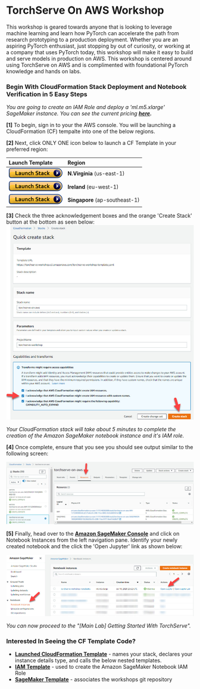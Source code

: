 # TorchServe On AWS Workshop
This workshop is geared towards anyone that is looking to leverage machine learning and learn how PyTorch can accelerate the path from research prototyping to a production deployment. Whether you are an aspiring PyTorch enthusiast, just stopping by out of curiosity, or working at a company that uses PyTorch today, this workshop will make it easy to build and serve models in production on AWS. This workshop is centered around using TorchServe on AWS and is complimented with foundational PyTorch knowledge and hands on labs.

### Begin With CloudFormation Stack Deployment and Notebook Verification in 5 Easy Steps

*You are going to create an IAM Role and deploy a 'ml.m5.xlarge' SageMaker instance. You can see the current pricing **[here](https://aws.amazon.com/sagemaker/pricing/).***

**[1]** To begin, sign in to your the AWS console. You will be launching a CloudFormation (CF) tempalte into one of the below regions.

**[2]** Next, click ONLY ONE icon below to launch a CF Template in your preferred region:

|Launch Template| Region   |
|:--------------|:---------|
|<a href="https://console.aws.amazon.com/cloudformation/home?region=us-east-1#/stacks/create/review?stackName=torchserve-on-aws&templateURL=https://torchserve-workshop.s3.amazonaws.com/torchserve-workshop-template.yaml"><img src="media/cloudformation-launch-stack.png" ></a>|**N.Virginia** (us-east-1)|
|<a href="https://console.aws.amazon.com/cloudformation/home?region=eu-west-1#/stacks/create/review?stackName=torchserve-on-aws&templateURL=https://torchserve-workshop-eu-west-1.s3-eu-west-1.amazonaws.com/torchserve-workshop-template.yaml" target="_blank"><img src="media/cloudformation-launch-stack.png" ></a>|**Ireland** (eu-west-1)|
|<a href="https://console.aws.amazon.com/cloudformation/home?region=ap-southeast-1#/stacks/create/review?stackName=torchserve-on-aws&templateURL=https://torchserve-workshop-ap-southeast-1.s3-ap-southeast-1.amazonaws.com/torchserve-workshop-template.yaml" target="_blank"><img src="media/cloudformation-launch-stack.png" ></a>|**Singapore** (ap-southeast-1)|


**[3]** Check the three acknowledgement boxes and the orange 'Create Stack' button at the bottom as seen below:
![](media/cf-transforms.jpg)

*Your CloudFormation stack will take about 5 minutes to complete the creation of the Amazon SageMaker notebook instance and it's IAM role.*


**[4]** Once complete, ensure that you see you should see output similar to the following screen:

![](media/create-complete.jpg)

**[5]** Finally, head over to the **[Amazon SageMaker Console](https://console.aws.amazon.com/sagemaker/home?region=us-east-1#/notebook-instances)** and click on Notebook Instances from the left navigation pane. Identify your newly created notebook and the click the 'Open Jupyter' link as shown below:

![](media/open-jupyter.jpg)

*You can now proceed to the "[Main Lab] Getting Started With TorchServe".*


### Interested In Seeing the CF Template Code? ###
- **[Launched CloudFormation Template](https://torchserve-workshop.s3.amazonaws.com/torchserve-workshop-template.yaml)** - names your stack, declares your instance details type, and calls the below nested templates.
- **[IAM Template](https://torchserve-workshop.s3.amazonaws.com/iam_template.yaml)** - used to create the Amazon SageMaker Notebook IAM Role
- **[SageMaker Template](https://torchserve-workshop.s3.amazonaws.com/sagemaker_template.yaml)** - associates the workshops git repository




